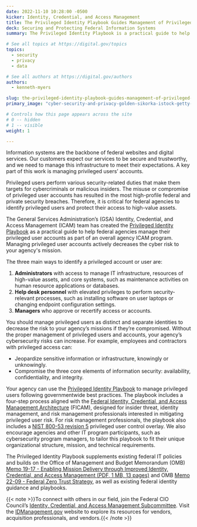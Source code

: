 ```yaml
---
date: 2022-11-10 10:28:00 -0500
kicker: Identity, Credential, and Access Management
title: The Privileged Identity Playbook Guides Management of Privileged User Accounts
deck: Securing and Protecting Federal Information Systems
summary: The Privileged Identity Playbook is a practical guide to help federal agencies implement and manage a privileged user management function as part of an overall agency ICAM program.

# See all topics at https://digital.gov/topics
topics:
  - security
  - privacy
  - data

# See all authors at https://digital.gov/authors
authors:
  - kenneth-myers

slug: the-privileged-identity-playbook-guides-management-of-privileged-user-accounts
primary_image: "cyber-security-and-privacy-golden-sikorka-istock-getty-images-1358866874"

# Controls how this page appears across the site
# 0 -- hidden
# 1 -- visible
weight: 1

---
```


Information systems are the backbone of federal websites and digital services. Our customers expect our services to be secure and trustworthy, and we need to manage this infrastructure to meet their expectations. A key part of this work is managing privileged users’ accounts.

Privileged users perform various security-related duties that make them targets for cybercriminals or malicious insiders. The misuse or compromise of privileged user accounts has resulted in the most high-profile federal and private security breaches. Therefore, it is critical for federal agencies to identify privileged users and protect their access to high-value assets.

The General Services Administration’s (GSA) Identity, Credential, and Access Management (ICAM) team has created the [Privileged Identity Playbook](https://playbooks.idmanagement.gov/playbooks/pam/) as a practical guide to help federal agencies manage their privileged user accounts as part of an overall agency ICAM program. Managing privileged user accounts actively decreases the cyber risk to your agency's mission.

The three main ways to identify a privileged account or user are:

1. **Administrators** with access to manage IT infrastructure, resources of high-value assets, and core systems, such as maintenance activities on human resource applications or databases.
2. **Help desk personnel** with elevated privileges to perform security-relevant processes, such as installing software on user laptops or changing endpoint configuration settings.
3. **Managers** who approve or recertify access or accounts.

You should manage privileged users as distinct and separate identities to decrease the risk to your agency’s missions if they’re compromised. Without the proper management of privileged users and accounts, your agency’s cybersecurity risks can increase. For example, employees and contractors with privileged access can:

* Jeopardize sensitive information or infrastructure, knowingly or unknowingly.
* Compromise the three core elements of information security: availability, confidentiality, and integrity.

Your agency can use the [Privileged Identity Playbook](https://playbooks.idmanagement.gov/playbooks/pam/) to manage privileged users following governmentwide best practices. The playbook includes a four-step process aligned with the [Federal Identity, Credential, and Access Management Architecture](https://playbooks.idmanagement.gov/arch/) (FICAM), designed for insider threat, identity management, and risk management professionals interested in mitigating privileged user risk. For risk management professionals, the playbook also includes a [NIST 800-53 revision 5](https://csrc.nist.gov/publications/detail/sp/800-53/rev-5/final) privileged user control overlay. We also encourage agencies and other IT program participants, such as cybersecurity program managers, to tailor this playbook to fit their unique organizational structure, mission, and technical requirements.

The Privileged Identity Playbook supplements existing federal IT policies and builds on the Office of Management and Budget Memorandum (OMB) [Memo 19-17 - Enabling Mission Delivery through Improved Identity, Credential, and Access Management (PDF, 1 MB, 13 pages)](https://www.whitehouse.gov/wp-content/uploads/2019/05/M-19-17.pdf) and OMB [Memo 22-09 - Federal Zero Trust Strategy](https://zerotrust.cyber.gov/federal-zero-trust-strategy/), as well as existing federal identity guidance and playbooks.

{{< note >}}To connect with others in our field, join the Federal CIO Council’s [Identity, Credential, and Access Management Subcommittee](https://www.idmanagement.gov/governance/ficam/). Visit the [IDManagement.gov](https://www.idmanagement.gov/) website to explore its resources for vendors, acquisition professionals, and vendors.{{< /note >}}
